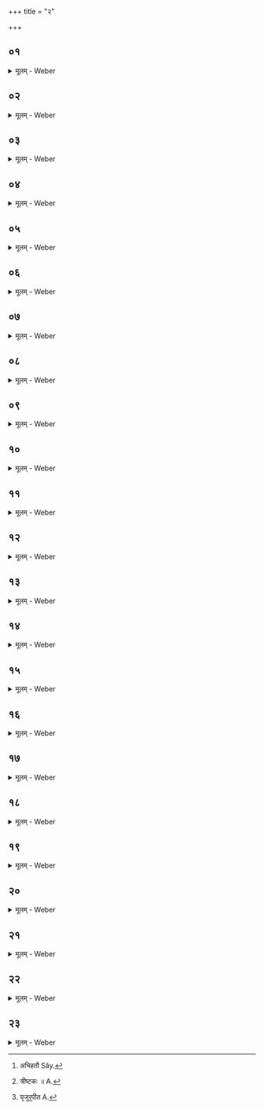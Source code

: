 +++
title = "२"

+++


##  ०१
<details><summary>मूलम् - Weber</summary>

य᳘देतन्म᳘ण्डलं त᳘पति॥  
त᳘न्मह᳘दुक्थं ता ।!चः स᳘ ऋचां᳘ लोको᳘ऽथ य᳘देत᳘दर्चिर्दी᳘प्यते त᳘न्महाव्रतं ता᳘नि सा᳘मानि स सा᳘म्नां लोको᳘ऽथ य᳘ एष᳘ एत᳘स्मिन्म᳘ण्डले पु᳘रुॗषः सोऽग्निस्ता᳘नि य᳘जूंषि स य᳘जुषां लोकः॥
</details>

##  ०२
<details><summary>मूलम् - Weber</summary>

सैषा᳘ त्रॗय्येव᳘ विद्या᳘ तपति॥  
त᳘द्धैतदप्य᳘विद्वांस आहुस्त्रयी वा᳘ एषा᳘ विद्या त᳘पती᳘ति वा᳘ग्घैव तत्प᳘श्यन्ती वदति॥
</details>

##  ०३
<details><summary>मूलम् - Weber</summary>

स᳘ एष᳘ एत᳘स्मिन्म᳘ण्डले पु᳘रुषो᳘ऽथैत᳘दमृ᳘तं य᳘देत᳘दर्चिर्दी᳘प्यते त᳘स्मान्मृत्युर्न᳘ म्रियतेऽमृ᳘ते ह्य᳘न्तस्त᳘स्मादु न᳘ दृश्यतेऽमृ᳘ते ह्य᳘न्तः᳟॥
</details>

##  ०४
<details><summary>मूलम् - Weber</summary>

त᳘देष श्लो᳘को भवति॥  
अ᳘न्तरम् मृत्यो᳘रमृ᳘तमित्य᳘वरᳫं ह्येत᳘न्मृत्यो᳘रमृ᳘तम् मृत्या᳘वमृ᳘तमा᳘हितमि᳘त्येत᳘स्मिन्हि पु᳘रुष एतन्म᳘ण्डलम् प्र᳘तिष्ठितं त᳘पति मृत्युर्वि᳘वस्वन्तं वस्त इ᳘त्यसौ वा᳘ आदित्यो वि᳘वस्वानेष ह्य᳘होरात्रे᳘ विव᳘स्ते त᳘मेष᳘ वस्ते सर्व᳘तोॗ ह्येनेन प᳘रिवृतो मृत्यो᳘रात्मा वि᳘वस्वती᳘त्येत᳘स्मिन्हि म᳘ण्डल एत᳘स्य पु᳘रुषस्याॗत्मैत᳘देष श्लो᳘को भवति॥
</details>

##  ०५
<details><summary>मूलम् - Weber</summary>

त᳘योर्वा᳘ एत᳘योः॥  
उभ᳘योरेत᳘स्य चार्चि᳘ष एत᳘स्य च पु᳘रुषस्यैतन्म᳘ण्डलम् प्रतिष्ठा त᳘स्मान्मह᳘दुक्थम् प᳘रस्मै न᳘ शंसेन्ने᳘देता᳘म् प्रतिष्ठां᳘ छिन᳘दा इ᳘त्येता᳘ᳫं᳘ ह स᳘ प्रतिष्ठां᳘ छिन्त्ते यो᳘ मह᳘दुक्थम् प᳘रस्मै श᳘ᳫं᳘सति त᳘स्मादुक्थशसम् भू᳘यिष्ठम् प᳘रिचक्षते प्रतिष्ठाछिन्नो हि भ᳘वती᳘त्यधिदेवत᳘म्॥
</details>

##  ०६
<details><summary>मूलम् - Weber</summary>

अ᳘थाधियज्ञ᳘म्॥  
य᳘दे तन्म᳘ण्डलं त᳘पत्ययᳫं स᳘ रुक्मो᳘ऽथ य᳘देत᳘दर्चिर्दी᳘प्यत इदं त᳘त्पुष्करपर्णमा᳘पोॗ ह्येता आ᳘पः पुष्करपर्णम᳘थ य᳘ एष᳘ एत᳘स्मिन्म᳘ण्डले पु᳘रुषोऽय᳘मेव सॗ योऽय᳘ᳫं᳘ हिरण्म᳘यः पु᳘रुषस्त᳘देत᳘देॗवैत᳘त्त्रय᳘ᳫं᳘ संस्कृ᳘त्येहो᳘पधत्ते त᳘द्यज्ञ᳘स्यैवा᳘नु संस्था᳘मूर्ध्वमु᳘त्क्रामति त᳘देतम᳘प्येति य᳘ एष त᳘पति त᳘स्मादग्निं ना᳘द्रियेत प᳘रिहन्तुममु᳘त्रॗ ह्येष᳘ तदा᳘ भवतीत्यु एॗवाधियज्ञ᳘म्॥
</details>

##  ०७
<details><summary>मूलम् - Weber</summary>

अ᳘थाध्यात्म᳘म्॥  
य᳘देतन्म᳘ण्डलं त᳘पति य᳘श्चैष᳘ रुक्म᳘ इदं त᳘छुक्ल᳘मक्षन्न᳘थ य᳘देत᳘दर्चिर्दी᳘प्यते य᳘च्चैत᳘त्पुष्करपर्ण᳘मिदं त᳘त्कृष्ण᳘मक्षन्न᳘थ य᳘ एष᳘ एत᳘स्मिन्मण्डले पु᳘रुषो य᳘श्चैष᳘ हिरण्म᳘यः पु᳘रुषोऽय᳘मेव सॗ योऽयं᳘ दक्षिॗणेऽक्षन्पु᳘रुषः॥
</details>

##  ०८
<details><summary>मूलम् - Weber</summary>

स᳘ एष᳘ एव᳘ लोकम्पृणा᳟॥  
ता᳘मेष स᳘र्वोऽग्नि᳘रभिस᳘म्पद्यते त᳘स्यैत᳘न्मिथुॗनं योऽय᳘ᳫं᳘ सॗव्येऽक्षन्पु᳘रुषोऽर्ध᳘मु हैत᳘दात्म᳘नो य᳘न्मिथुनं᳘ यदा वै᳘ सह᳘ मिथुनेना᳘थ सर्वो᳘ऽथ कृत्स्नः᳘ कृत्स्न᳘तायै तद्यत्ते द्वे भ᳘वतो द्वन्द्वᳫं हि मिथुन᳘म् प्रज᳘ननं त᳘स्माद्द्वे᳘-द्वे लोकम्पृणे उ᳘पधीयेते त᳘स्मादु द्वा᳘भ्यां चि᳘तिम् प्र᳘णयन्ति॥
</details>

##  ०९
<details><summary>मूलम् - Weber</summary>

स᳘ एष᳘ एवे᳘न्द्रः᳟᳟॥  
योऽयं᳘ दक्षिॗणेऽक्षन्पु᳘रुषो᳘ऽथेयमिन्द्राणी ता᳘भ्यां देवा᳘ एतां वि᳘धृतिमकुर्वन्ना᳘सिकां त᳘स्माज्जाया᳘या अ᳘न्तेॗ नाश्नीयाद्वीर्य᳘वान्हास्माज्जायते वीर्य᳘वन्तमु ह सा᳘ जनयति य᳘स्या अ᳘न्तेॗ नाश्ना᳘ति॥
</details>

##  १०
<details><summary>मूलम् - Weber</summary>

त᳘देत᳘द्देवव्रतं᳟॥  
राजन्य᳘बन्धवो मनुॗष्याणामनुतमां᳘ गोपायन्ति त᳘स्मादु ते᳘षु वीर्य᳘वान्जायतेऽमृतवा᳘का व᳘यसाᳫं सा᳘ क्षिप्रश्येनं᳘ जनयति॥
</details>

##  ११
<details><summary>मूलम् - Weber</summary>

तौ हृ᳘दयस्याकाश᳘म् प्रत्यवे᳘त्य॥  
मिथुनी᳘भवतस्तौ᳘ यदा᳘ मिथुनस्या᳘न्तं ग᳘छतो᳘ऽथ हैतत्पु᳘रुषः स्वपिति तद्य᳘था हैॗवेद᳘म् मानुष᳘स्य मिथुनस्या᳘न्तं गॗत्वासंविद᳘ इव भ᳘वत्येव᳘ᳫं᳘ हैॗवैत᳘दसंविद᳘-इव भवति दैॗवᳫं ह्येत᳘न्मिथुन᳘म् परॗमो ह्येष᳘ आनन्दः᳟॥
</details>

##  १२
<details><summary>मूलम् - Weber</summary>

त᳘स्मादेवंवि᳘त्स्वप्यात्॥  
लोक्य᳘ᳫं᳘ हैते᳘ एव त᳘द्देव᳘ते मिथुने᳘न प्रिये᳘ण धा᳘म्ना स᳘मर्धयति त᳘स्मादु ह स्व᳘पन्तं धुॗरेव न᳘ बोधयेन्ने᳘देते᳘ देव᳘ते मिथुनोभ᳘वन्त्यौ हिन᳘सानी᳘ति त᳘स्मादु हैत᳘त्सुषुपु᳘षः श्लेष्मण᳘मिव मु᳘खम् भवत्येते᳘ एव त᳘द्देव᳘ते रे᳘तः सिञ्चतस्त᳘स्माद्रे᳘तस इदᳫं स᳘र्वᳫं स᳘म्भवति य᳘दिदं किं᳘ च॥
</details>

##  १३
<details><summary>मूलम् - Weber</summary>

स᳘ एष᳘ एव᳘ मृत्युः᳟॥  
य᳘ एष᳘ एत᳘स्मिन्म᳘ण्डले पु᳘रुषो य᳘श्चायं᳘ दक्षिॗणेऽक्षन्पु᳘रुषस्त᳘स्य हैत᳘स्य हृ᳘दये पा᳘दाव᳘तिहतौ [^wbr_1] तौ᳘ हैत᳘दाछिद्यो᳘त्क्रामति स᳘ यॗदोत्क्रा᳘मत्य᳘थ हैतत्पु᳘रुषो म्रियते त᳘स्मादु हैतत्प्रे᳘तमाहुरा᳘छेद्यस्ये᳘ति॥  

[^wbr_1]: अभिहतौ Sây.
</details>

##  १४
<details><summary>मूलम् - Weber</summary>

एष᳘ उ एव᳘ प्राणः᳟॥  
एषॗ हीमाः स᳘र्वाः प्रजा᳘ प्रण᳘यति त᳘स्यैते᳘ प्राणाः स्वाः स᳘ यदा स्व᳘पित्य᳘थैनमेते᳘ प्राणाः स्वा अ᳘पियन्ति त᳘स्मात्स्वाप्ययः᳘ स्वाप्ययो᳘ ह वै तᳫं स्व᳘प्न इत्या᳘चक्षते परो᳘ऽक्षम् परो᳘ऽक्षकामा हि᳘ देवाः᳟॥
</details>

##  १५
<details><summary>मूलम् - Weber</summary>

स᳘ एतैः᳘ सुप्तः᳟॥  
न क᳘स्य चन᳘ वेद न म᳘नसा सं᳘कल्पयति न᳘ वाचा᳘न्नस्य र᳘सं वि᳘जानाति न᳘ प्राणे᳘न गन्धं वि᳘जानाति न च᳘क्षुषा पश्यति न श्रो᳘त्रेण शृणो᳘त्येॗतᳫं ह्येते᳘ तदा᳘पीता भ᳘वन्ति स᳘ एष ए᳘कः स᳘न्प्रजा᳘सु बहुधा व्या᳘विष्टस्त᳘स्मादे᳘का सती᳘ लोकम्पृणा स᳘र्वमग्नि᳘मनुवि᳘भवत्य᳘थ यदे᳘क एव त᳘स्मादे᳘का॥
</details>

##  १६
<details><summary>मूलम् - Weber</summary>

त᳘दाहुः॥  
ए᳘को मृत्यु᳘र्बह᳘वा३ इत्ये᳘कश्च बह᳘वश्चे᳘ति ह ब्रूयाद्यद᳘हासा᳘वमु᳘त्र तेनैको᳘ऽथ य᳘दिह᳘ प्रजा᳘सु बहुधा व्या᳘विष्टस्ते᳘नो बह᳘वः॥
</details>

##  १७
<details><summary>मूलम् - Weber</summary>

त᳘दाहुः॥  
अन्तिके᳘ मृत्यु᳘र्दूरा इ᳘त्यन्तिके᳘ च दूरे चे᳘ति ह ब्रूयाद्यद᳘हाय᳘मिॗहाध्यात्मं ते᳘नान्तिके᳘ऽथ य᳘दसा᳘वमु᳘त्र ते᳘नो दूरे᳟॥
</details>

##  १८
<details><summary>मूलम् - Weber</summary>

त᳘देष श्लो᳘को भवति॥  
अ᳘न्ने भात्य᳘पश्रितो र᳘सानाᳫं संक्ष᳘रेऽमृ᳘त इ᳘ति य᳘देत᳘न्म᳘ण्डलं त᳘पति तद᳘न्नम᳘थ य᳘ एष᳘ एत᳘स्मिन्म᳘ण्डले पु᳘रुॗषः सोऽत्ता स᳘ एत᳘स्मिन्नन्ने᳘ऽपश्रितो भाती᳘त्यधिदेवत᳘म्॥
</details>

##  १९
<details><summary>मूलम् - Weber</summary>

अ᳘थाध्यात्म᳘म्॥  
इद᳘मेव श᳘रीरम᳘न्नम᳘थॗ योऽयं᳘ दक्षिॗणेऽक्षन्पु᳘रुॗषः सोऽत्ता स᳘ एत᳘स्मिन्नन्ने᳘ऽपश्रितो भाति॥
</details>

##  २०
<details><summary>मूलम् - Weber</summary>

त᳘मेत᳘मग्निरि᳘त्यध्वर्य᳘व उ᳘पासते॥  
य᳘जुरि᳘त्येषॗ हीदᳫं स᳘र्वं युन᳘क्ति सामे᳘ति छन्दोगा᳘ एत᳘स्मिॗन्हीदᳫं स᳘र्वᳫं समान᳘मुक्थमि᳘ति बह्वृचा᳘ एषॗ हीदᳫं स᳘र्वमुत्थाप᳘यति यातुरि᳘ति यातुवि᳘द एते᳘नॗ हीदᳫं स᳘र्वं यतं᳘ विषमि᳘ति सर्पाः᳘ सर्प इ᳘ति सर्पवि᳘द ऊर्गि᳘ति देवा᳘ रयिरि᳘ति मनुॗष्या मायेत्य᳘सुराः स्वधे᳘ति पित᳘रो देवजन इ᳘ति देवजनवि᳘दो रूपमि᳘ति गन्धर्वा᳘ गन्ध इ᳘त्यप्सर᳘सस्तं य᳘था-यथोपा᳘सते त᳘देव᳘ भवति त᳘द्धैनान्भूॗत्वावति त᳘स्मादेत᳘मेवंवित्स᳘र्वैरेॗवैतैरु᳘पासीत स᳘र्वᳫं हैत᳘द्भवति स᳘र्वᳫं हैनमेत᳘द्भूॗत्वावति॥
</details>

##  २१
<details><summary>मूलम् - Weber</summary>

स᳘ एष᳘ त्रीष्टॗकोऽग्निः᳟ [^wbr_2] ॥  
ऋगे᳘का य᳘जुरे᳘का सामै᳘का तद्यां कां चा᳘त्रॗर्चोपद᳘धाति रुक्म᳘ एव त᳘स्या आय᳘तनम᳘थ यां य᳘जुषा पु᳘रुष एव त᳘स्या आय᳘तनम᳘थ याᳫं सा᳘म्ना पुष्करपर्ण᳘मेव त᳘स्या आय᳘तनमेवं᳘ त्रीष्टकः᳟॥  

[^wbr_2]: त्रीष्टकः ॥ A.
</details>

##  २२
<details><summary>मूलम् - Weber</summary>

ते वा᳘ एते᳟॥  
उभे᳘ एष᳘ च रुक्म᳘ एत᳘च्च पुष्करपर्ण᳘मेतम् पु᳘रुषम᳘पीत उभेॗ ह्यृक्सामे य᳘जुरपीत᳘ [^wbr_3] एवॗम्वेकेष्टकः॥  

[^wbr_3]: य᳘जुर᳘पीत A.
</details>

##  २३
<details><summary>मूलम् - Weber</summary>

स᳘ एष᳘ एव᳘ मृत्युः᳟॥  
य᳘ एष᳘ एत᳘स्मिन्म᳘ण्डले पु᳘रुषो य᳘श्चायं᳘ दक्षिॗणेऽक्षन्पु᳘रुषः स᳘ एष᳘ एवंवि᳘द आत्मा᳘ भवति स᳘ यॗदैवंवि᳘दस्मा᳘ल्लोकात्प्रैत्य᳘थैत᳘मेॗवात्मा᳘नमभिस᳘म्भवतिॗ सोऽमृतो भवति मृत्युर्ह्य᳘स्यात्मा भ᳘वति॥
</details>